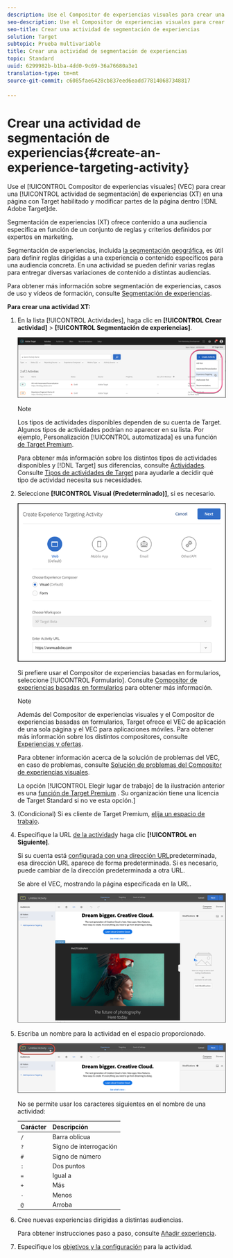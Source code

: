 ```yaml
---
description: Use el Compositor de experiencias visuales para crear una actividad de segmentación de experiencias en una página con Target habilitado y para modificar partes de la página en Target.
seo-description: Use el Compositor de experiencias visuales para crear una actividad de segmentación de experiencias (XT) en una página con Target habilitado y modificar partes de la página en Adobe Target.
seo-title: Crear una actividad de segmentación de experiencias
solution: Target
subtopic: Prueba multivariable
title: Crear una actividad de segmentación de experiencias
topic: Standard
uuid: 6299982b-b1ba-4dd0-9c69-36a76680a3e1
translation-type: tm+mt
source-git-commit: c6085fae6428cb837eed6eadd778140687348817

---
```



# Crear una actividad de segmentación de experiencias{#create-an-experience-targeting-activity}

Use el [!UICONTROL Compositor de experiencias visuales] (VEC) para crear una [!UICONTROL actividad de segmentación] de experiencias (XT) en una página con Target habilitado y modificar partes de la página dentro [!DNL Adobe Target]de.

Segmentación de experiencias (XT) ofrece contenido a una audiencia específica en función de un conjunto de reglas y criterios definidos por expertos en marketing.

Segmentación de experiencias, incluida [la segmentación geográfica](/help/c-target/c-audiences/c-target-rules/geo.md), es útil para definir reglas dirigidas a una experiencia o contenido específicos para una audiencia concreta. En una actividad se pueden definir varias reglas para entregar diversas variaciones de contenido a distintas audiencias.

Para obtener más información sobre segmentación de experiencias, casos de uso y vídeos de formación, consulte [Segmentación de experiencias](/help/c-activities/t-experience-target/experience-target.md).

**Para crear una actividad XT:**

1. En la lista [!UICONTROL Actividades], haga clic en **[!UICONTROL Crear actividad]** &gt; **[!UICONTROL Segmentación de experiencias]**.

   ![Crear actividad &gt; Segmentación de experiencias](/help/c-activities/t-experience-target/t-xt-create/assets/xt_select-1.png)

   >[!NOTE]
   >
   >Los tipos de actividades disponibles dependen de su cuenta de Target. Algunos tipos de actividades podrían no aparecer en su lista. Por ejemplo, Personalización [!UICONTROL automatizada] es una función [de Target Premium](/help/c-intro/intro.md#premium).
   >
   >Para obtener más información sobre los distintos tipos de actividades disponibles y [!DNL Target] sus diferencias, consulte [Actividades](../../../c-activities/activities.md#concept_D317A95A1AB54674BA7AB65C7985BA03). Consulte [Tipos de actividades de Target](/help/c-activities/target-activities-guide.md) para ayudarle a decidir qué tipo de actividad necesita sus necesidades.

1. Seleccione **[!UICONTROL Visual (Predeterminado)]**, si es necesario.

   ![Cuadro de diálogo Crear actividad de segmentación de experiencias](/help/c-activities/t-experience-target/t-xt-create/assets/form_url-new.png)

   Si prefiere usar el Compositor de experiencias basadas en formularios, seleccione [!UICONTROL Formulario]. Consulte [Compositor de experiencias basadas en formularios](/help/c-experiences/form-experience-composer.md) para obtener más información.

   >[!NOTE]
   >
   >Además del Compositor de experiencias visuales y el Compositor de experiencias basadas en formularios, Target ofrece el VEC de aplicación de una sola página y el VEC para aplicaciones móviles. Para obtener más información sobre los distintos compositores, consulte [Experiencias y ofertas](/help/c-experiences/experiences.md).
   >
   >Para obtener información acerca de la solución de problemas del VEC, en caso de problemas, consulte [Solución de problemas del Compositor de experiencias visuales](/help/c-experiences/c-visual-experience-composer/r-troubleshoot-composer/troubleshoot-composer.md).
   >
   >La opción [!UICONTROL Elegir lugar de trabajo] de la ilustración anterior es una [función de Target Premium](/help/c-intro/intro.md) . Su organización tiene una licencia de Target Standard si no ve esta opción.]

1. (Condicional) Si es cliente de Target Premium, [elija un espacio de trabajo](/help/administrating-target/c-user-management/property-channel/property-channel.md).

1. Especifique la URL [de la actividad](../../../c-activities/t-experience-target/t-xt-create/xt-activity-url.md#concept_D28549AAA0A14E3BB5F05F32BE8ABC90)y haga clic **[!UICONTROL en Siguiente]**.

   Si su cuenta está [configurada con una dirección URL](/help/administrating-target/r-target-account-preferences/target-account-preferences.md)predeterminada, esa dirección URL aparece de forma predeterminada. Si es necesario, puede cambiar de la dirección predeterminada a otra URL.

   Se abre el VEC, mostrando la página especificada en la URL.

   ![Actividad de segmentación de experiencias dentro del VEC](/help/c-activities/t-experience-target/t-xt-create/assets/xt-in-vec.png)

1. Escriba un nombre para la actividad en el espacio proporcionado.

   ![Campo Nombre](/help/c-activities/t-experience-target/t-xt-create/assets/xt_name-new.png)

   No se permite usar los caracteres siguientes en el nombre de una actividad:

   | Carácter | Descripción |
   |--- |--- |
   | `/` | Barra oblicua |
   | `?` | Signo de interrogación |
   | `#` | Signo de número |
   | `:` | Dos puntos |
   | `=` | Igual a |
   | `+` | Más |
   | `-` | Menos |
   | `@` | Arroba |

1. Cree nuevas experiencias dirigidas a distintas audiencias.

   Para obtener instrucciones paso a paso, consulte [Añadir experiencia](/help/c-activities/t-experience-target/t-xt-create/xt-add-experience.md).

1. Especifique los [objetivos y la configuración](../../../c-activities/t-experience-target/t-xt-create/xt-goals-and-settings.md#reference_B25389FD6F3A4989801E740364B089CC) para la actividad.